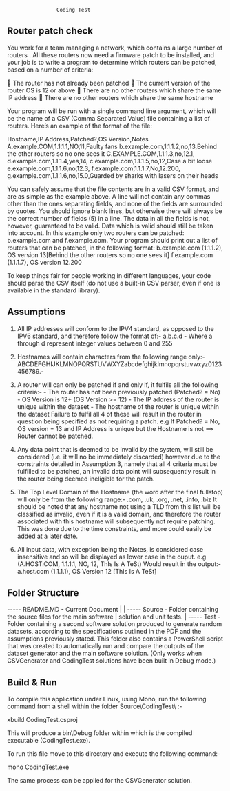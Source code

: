 					Coding Test
Router patch check
------------------
You work for a team managing a network, which contains a large number of routers
. All these routers now need a firmware patch to be installed, and your job is 
to write a program to determine which routers can be patched, based on a 
number of criteria:

 The router has not already been patched
 The current version of the router OS is 12 or above
 There are no other routers which share the same IP address
 There are no other routers which share the same hostname

Your program will be run with a single command line argument, which will be the 
name of a CSV (Comma Separated Value) file containing a list of routers. 
Here’s an example of the format of the file: 

Hostname,IP Address,Patched?,OS Version,Notes 
A.example.COM,1.1.1.1,NO,11,Faulty fans 
b.example.com,1.1.1.2,no,13,Behind the other routers so no one sees it 
C.EXAMPLE.COM,1.1.1.3,no,12.1, 
d.example.com,1.1.1.4,yes,14, 
c.example.com,1.1.1.5,no,12,Case a bit loose 
e.example.com,1.1.1.6,no,12.3, 
f.example.com,1.1.1.7,No,12.200, 
g.example.com,1.1.1.6,no,15.0,Guarded by sharks with lasers on their heads

You can safely assume that the file contents are in a valid CSV format, and are 
as simple as the example above. A line will not contain any commas other than 
the ones separating fields, and none of the fields are surrounded by quotes. 
You should ignore blank lines, but otherwise there will always be the correct 
number of fields (5) in a line. The data in all the fields is not, however, 
guaranteed to be valid. Data which is valid should still be taken into account. 
In this example only two routers can be patched: b.example.com and 
f.example.com. Your program should print out a list of routers that can be 
patched, in the following format: 
b.example.com (1.1.1.2), OS version 13[Behind the other routers so no one sees it] 
f.example.com (1.1.1.7), OS version 12.200

To keep things fair for people working in different languages, your code should 
parse the CSV itself (do not use a built-in CSV parser, even if one is available
in the standard library).

Assumptions
-----------
1) All IP addresses will conform to the IPV4 standard, as opposed to the IPV6 
   standard, and therefore follow the format of:- 
   a.b.c.d - Where a through d represent integer values between 0 and 255
   
2) Hostnames will contain characters from the following range only:-
   ABCDEFGHIJKLMNOPQRSTUVWXYZabcdefghijklmnopqrstuvwxyz0123456789.-
   
3) A router will can only be patched if and only if, it fulfils all the 
   following criteria:-
		- The router has not been previously patched (Patched? = No)
		- OS Version is 12+ (OS Version >= 12)
		- The IP address of the router is unique within the dataset
		- The hostname of the router is unique within the dataset
	Failure to fulfil all 4 of these will result in the router in question being
	specified as not requiring a patch.
	e.g If Patched? = No, OS version = 13 and IP Address is unique 
	but the Hostname is not ==> Router cannot be patched.   
   
4) Any data point that is deemed to be invalid by the system, will still be 
   considered (i.e. it will no be immediately discarded) however due to the 
   constraints detailed in Assumption 3, namely that all 4 criteria must be 
   fulfilled to be patched, an invalid data point will subsequently result in 
   the router being deemed ineligible for the patch.
   
5) The Top Level Domain of the Hostname (the word after the final fullstop) will
   only be from the following range:-
   .com, .uk, .org, .net, .info, .biz
   It should be noted that any hostname not using a TLD from this list will be 
   classified as invalid, even if it is a valid domain, and therefore the router 
   associated with this hostname will subsequently not require patching.
   This was done due to the time constraints, and more could easily be 
   added at a later date. 

6) All input data, with exception being the Notes, is considered case 
   insensitive and so will be displayed as lower case in the ouput.
   e.g (A.HOST.COM, 1.1.1.1, NO, 12, ThIs Is A TeSt) 
       Would result in the output:-
       a.host.com (1.1.1.1), OS Version 12 [ThIs Is A TeSt]

Folder Structure
----------------
 ----- README.MD - Current Document 
 |
 |
 ----- Source - Folder containing the source files for the main software 
 |              solution and unit tests.
 |
 ----- Test - Folder containing a second software solution produced to generate
              random datasets, according to the specifications outlined in the 
			  PDF and the assumptions previously stated. This folder also 
			  contains a PowerShell script that was created to automatically 
			  run and compare the outputs of the dataset generator and the main
              software solution. (Only works when CSVGenerator and CodingTest 
			  solutions have been built in Debug mode.)

Build & Run
-----------
To compile this application under Linux, using Mono, run the following command
from a shell within the folder Source\CodingTest\ :-

xbuild CodingTest.csproj

This will produce a bin\Debug folder within which is the compiled executable 
(CodingTest.exe).

To run this file move to this directory and execute the following command:- 

mono CodingTest.exe <path to csv file>

The same process can be applied for the CSVGenerator solution.
	  